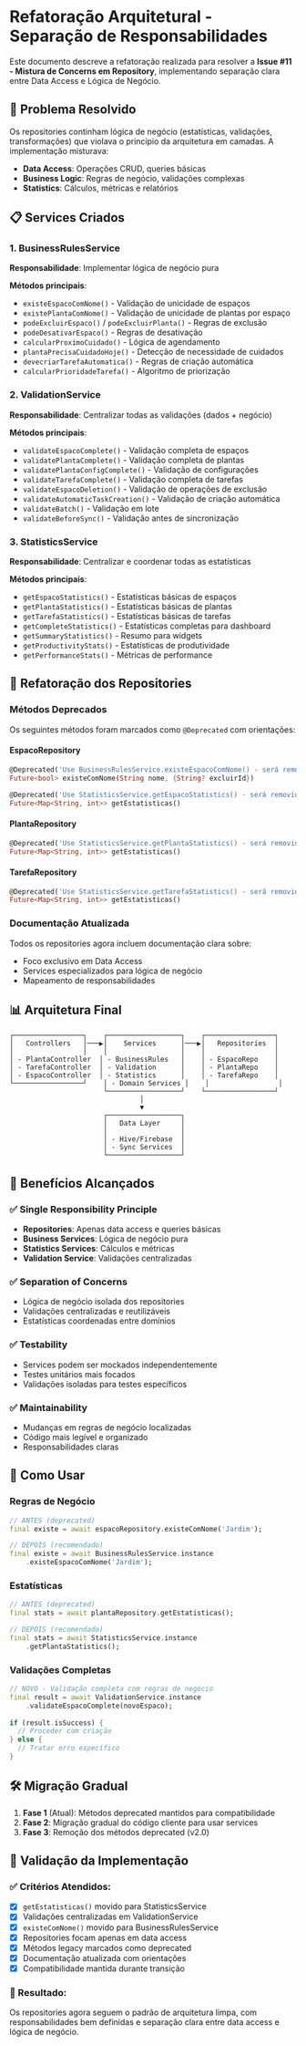 # Refatoração Arquitetural - Separação de Responsabilidades

Este documento descreve a refatoração realizada para resolver a **Issue #11 - Mistura de Concerns em Repository**, implementando separação clara entre Data Access e Lógica de Negócio.

## 🎯 Problema Resolvido

Os repositories continham lógica de negócio (estatísticas, validações, transformações) que violava o princípio da arquitetura em camadas. A implementação misturava:

- **Data Access**: Operações CRUD, queries básicas
- **Business Logic**: Regras de negócio, validações complexas
- **Statistics**: Cálculos, métricas e relatórios

## 📋 Services Criados

### 1. BusinessRulesService
**Responsabilidade**: Implementar lógica de negócio pura

**Métodos principais**:
- `existeEspacoComNome()` - Validação de unicidade de espaços
- `existePlantaComNome()` - Validação de unicidade de plantas por espaço
- `podeExcluirEspaco()` / `podeExcluirPlanta()` - Regras de exclusão
- `podeDesativarEspaco()` - Regras de desativação
- `calcularProximoCuidado()` - Lógica de agendamento
- `plantaPrecisaCuidadoHoje()` - Detecção de necessidade de cuidados
- `devecriarTarefaAutomatica()` - Regras de criação automática
- `calcularPrioridadeTarefa()` - Algoritmo de priorização

### 2. ValidationService
**Responsabilidade**: Centralizar todas as validações (dados + negócio)

**Métodos principais**:
- `validateEspacoComplete()` - Validação completa de espaços
- `validatePlantaComplete()` - Validação completa de plantas
- `validatePlantaConfigComplete()` - Validação de configurações
- `validateTarefaComplete()` - Validação completa de tarefas
- `validateEspacoDeletion()` - Validação de operações de exclusão
- `validateAutomaticTaskCreation()` - Validação de criação automática
- `validateBatch()` - Validação em lote
- `validateBeforeSync()` - Validação antes de sincronização

### 3. StatisticsService
**Responsabilidade**: Centralizar e coordenar todas as estatísticas

**Métodos principais**:
- `getEspacoStatistics()` - Estatísticas básicas de espaços
- `getPlantaStatistics()` - Estatísticas básicas de plantas
- `getTarefaStatistics()` - Estatísticas básicas de tarefas
- `getCompleteStatistics()` - Estatísticas completas para dashboard
- `getSummaryStatistics()` - Resumo para widgets
- `getProductivityStats()` - Estatísticas de produtividade
- `getPerformanceStats()` - Métricas de performance

## 🔧 Refatoração dos Repositories

### Métodos Deprecados
Os seguintes métodos foram marcados como `@Deprecated` com orientações:

#### EspacoRepository
```dart
@Deprecated('Use BusinessRulesService.existeEspacoComNome() - será removido na v2.0')
Future<bool> existeComNome(String nome, {String? excluirId})

@Deprecated('Use StatisticsService.getEspacoStatistics() - será removido na v2.0')
Future<Map<String, int>> getEstatisticas()
```

#### PlantaRepository
```dart
@Deprecated('Use StatisticsService.getPlantaStatistics() - será removido na v2.0')
Future<Map<String, int>> getEstatisticas()
```

#### TarefaRepository
```dart
@Deprecated('Use StatisticsService.getTarefaStatistics() - será removido na v2.0')
Future<Map<String, int>> getEstatisticas()
```

### Documentação Atualizada
Todos os repositories agora incluem documentação clara sobre:
- Foco exclusivo em Data Access
- Services especializados para lógica de negócio
- Mapeamento de responsabilidades

## 📊 Arquitetura Final

```
┌─────────────────┐    ┌──────────────────┐    ┌─────────────────┐
│   Controllers   │───▶│    Services      │───▶│   Repositories  │
│                 │    │                  │    │                 │
│ - PlantaController  │ - BusinessRules   │    │ - EspacoRepo    │
│ - TarefaController  │ - Validation      │    │ - PlantaRepo    │
│ - EspacoController  │ - Statistics      │    │ - TarefaRepo    │
└─────────────────┘    │ - Domain Services │    │                 │
                       └──────────────────┘    └─────────────────┘
                                │
                                ▼
                       ┌──────────────────┐
                       │   Data Layer     │
                       │                  │
                       │ - Hive/Firebase  │
                       │ - Sync Services  │
                       └──────────────────┘
```

## 🎯 Benefícios Alcançados

### ✅ Single Responsibility Principle
- **Repositories**: Apenas data access e queries básicas
- **Business Services**: Lógica de negócio pura
- **Statistics Services**: Cálculos e métricas
- **Validation Service**: Validações centralizadas

### ✅ Separation of Concerns
- Lógica de negócio isolada dos repositories
- Validações centralizadas e reutilizáveis
- Estatísticas coordenadas entre domínios

### ✅ Testability
- Services podem ser mockados independentemente
- Testes unitários mais focados
- Validações isoladas para testes específicos

### ✅ Maintainability
- Mudanças em regras de negócio localizadas
- Código mais legível e organizado
- Responsabilidades claras

## 🚀 Como Usar

### Regras de Negócio
```dart
// ANTES (deprecated)
final existe = await espacoRepository.existeComNome('Jardim');

// DEPOIS (recomendado)
final existe = await BusinessRulesService.instance
    .existeEspacoComNome('Jardim');
```

### Estatísticas
```dart
// ANTES (deprecated)  
final stats = await plantaRepository.getEstatisticas();

// DEPOIS (recomendado)
final stats = await StatisticsService.instance
    .getPlantaStatistics();
```

### Validações Completas
```dart
// NOVO - Validação completa com regras de negócio
final result = await ValidationService.instance
    .validateEspacoComplete(novoEspaco);
    
if (result.isSuccess) {
  // Proceder com criação
} else {
  // Tratar erro específico
}
```

## 🛠️ Migração Gradual

1. **Fase 1** (Atual): Métodos deprecated mantidos para compatibilidade
2. **Fase 2**: Migração gradual do código cliente para usar services
3. **Fase 3**: Remoção dos métodos deprecated (v2.0)

## 📝 Validação da Implementação

### ✅ Critérios Atendidos:
- [x] `getEstatisticas()` movido para StatisticsService
- [x] Validações centralizadas em ValidationService  
- [x] `existeComNome()` movido para BusinessRulesService
- [x] Repositories focam apenas em data access
- [x] Métodos legacy marcados como deprecated
- [x] Documentação atualizada com orientações
- [x] Compatibilidade mantida durante transição

### 🎉 Resultado:
Os repositories agora seguem o padrão de arquitetura limpa, com responsabilidades bem definidas e separação clara entre data access e lógica de negócio.